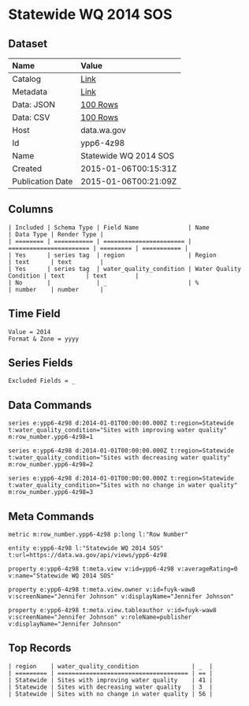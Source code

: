 # Statewide WQ 2014 SOS

## Dataset

| Name | Value |
| :--- | :---- |
| Catalog | [Link](https://catalog.data.gov/dataset/statewide-wq-2014-sos-fc58e) |
| Metadata | [Link](https://data.wa.gov/api/views/ypp6-4z98) |
| Data: JSON | [100 Rows](https://data.wa.gov/api/views/ypp6-4z98/rows.json?max_rows=100) |
| Data: CSV | [100 Rows](https://data.wa.gov/api/views/ypp6-4z98/rows.csv?max_rows=100) |
| Host | data.wa.gov |
| Id | ypp6-4z98 |
| Name | Statewide WQ 2014 SOS |
| Created | 2015-01-06T00:15:31Z |
| Publication Date | 2015-01-06T00:21:09Z |

## Columns

```ls
| Included | Schema Type | Field Name              | Name                    | Data Type | Render Type |
| ======== | =========== | ======================= | ======================= | ========= | =========== |
| Yes      | series tag  | region                  | Region                  | text      | text        |
| Yes      | series tag  | water_quality_condition | Water Quality Condition | text      | text        |
| No       |             | _                       | %                       | number    | number      |
```

## Time Field

```ls
Value = 2014
Format & Zone = yyyy
```

## Series Fields

```ls
Excluded Fields = _
```

## Data Commands

```ls
series e:ypp6-4z98 d:2014-01-01T00:00:00.000Z t:region=Statewide t:water_quality_condition="Sites with improving water quality" m:row_number.ypp6-4z98=1

series e:ypp6-4z98 d:2014-01-01T00:00:00.000Z t:region=Statewide t:water_quality_condition="Sites with decreasing water quality" m:row_number.ypp6-4z98=2

series e:ypp6-4z98 d:2014-01-01T00:00:00.000Z t:region=Statewide t:water_quality_condition="Sites with no change in water quality" m:row_number.ypp6-4z98=3
```

## Meta Commands

```ls
metric m:row_number.ypp6-4z98 p:long l:"Row Number"

entity e:ypp6-4z98 l:"Statewide WQ 2014 SOS" t:url=https://data.wa.gov/api/views/ypp6-4z98

property e:ypp6-4z98 t:meta.view v:id=ypp6-4z98 v:averageRating=0 v:name="Statewide WQ 2014 SOS"

property e:ypp6-4z98 t:meta.view.owner v:id=fuyk-waw8 v:screenName="Jennifer Johnson" v:displayName="Jennifer Johnson"

property e:ypp6-4z98 t:meta.view.tableauthor v:id=fuyk-waw8 v:screenName="Jennifer Johnson" v:roleName=publisher v:displayName="Jennifer Johnson"
```

## Top Records

```ls
| region    | water_quality_condition               | _  | 
| ========= | ===================================== | == | 
| Statewide | Sites with improving water quality    | 41 | 
| Statewide | Sites with decreasing water quality   | 3  | 
| Statewide | Sites with no change in water quality | 56 | 
```